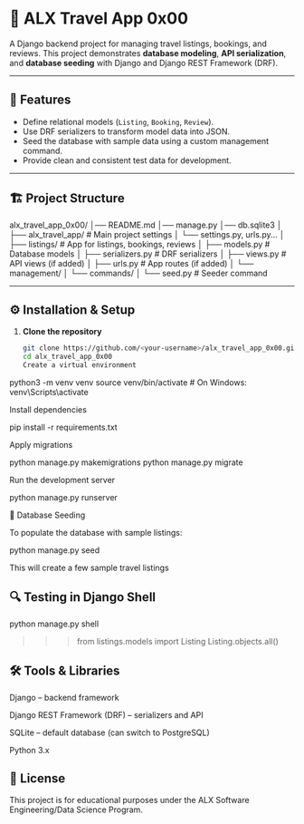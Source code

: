 # 🛫 ALX Travel App 0x00

A Django backend project for managing travel listings, bookings, and reviews. This project demonstrates **database modeling**, **API serialization**, and **database seeding** with Django and Django REST Framework (DRF).  

---

## 📌 Features
- Define relational models (`Listing`, `Booking`, `Review`).
- Use DRF serializers to transform model data into JSON.
- Seed the database with sample data using a custom management command.
- Provide clean and consistent test data for development.

---

## 🏗️ Project Structure
alx_travel_app_0x00/
│── README.md
│── manage.py
│── db.sqlite3
│
├── alx_travel_app/ # Main project settings
│ └── settings.py, urls.py...
│
├── listings/ # App for listings, bookings, reviews
│ ├── models.py # Database models
│ ├── serializers.py # DRF serializers
│ ├── views.py # API views (if added)
│ ├── urls.py # App routes (if added)
│ └── management/
│ └── commands/
│ └── seed.py # Seeder command


---

## ⚙️ Installation & Setup

1. **Clone the repository**
   ```bash
   git clone https://github.com/<your-username>/alx_travel_app_0x00.git
   cd alx_travel_app_0x00
   Create a virtual environment

python3 -m venv venv
source venv/bin/activate    # On Windows: venv\Scripts\activate


Install dependencies

pip install -r requirements.txt


Apply migrations

python manage.py makemigrations
python manage.py migrate


Run the development server

python manage.py runserver

🌱 Database Seeding

To populate the database with sample listings:

python manage.py seed


This will create a few sample travel listings 

## 🔍 Testing in Django Shell
python manage.py shell
>>> from listings.models import Listing
>>> Listing.objects.all()

## 🛠️ Tools & Libraries

Django – backend framework

Django REST Framework (DRF) – serializers and API

SQLite – default database (can switch to PostgreSQL)

Python 3.x

## 📄 License

This project is for educational purposes under the ALX Software Engineering/Data Science Program.